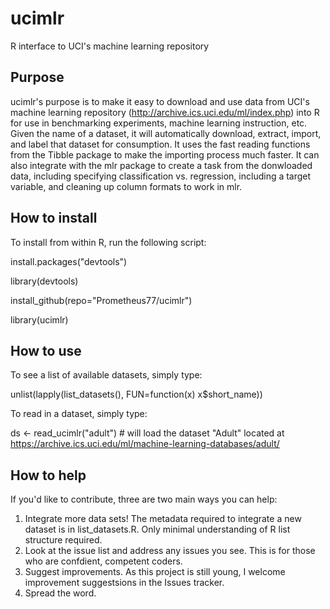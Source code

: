 # ucimlr
R interface to UCI's machine learning repository

## Purpose
ucimlr's purpose is to make it easy to download and use data from UCI's machine learning repository (http://archive.ics.uci.edu/ml/index.php) into R for use in benchmarking experiments, machine learning instruction, etc. Given the name of a dataset, it will automatically download, extract, import, and label that dataset for consumption. It uses the fast reading functions from the Tibble package to make the importing process much faster. It can also integrate with the mlr package to create a task from the donwloaded data, including specifying classification vs. regression, including a target variable, and cleaning up column formats to work in mlr.

## How to install
To install from within R, run the following script:

install.packages("devtools")

library(devtools)

install_github(repo="Prometheus77/ucimlr")

library(ucimlr)

## How to use
To see a list of available datasets, simply type:

unlist(lapply(list_datasets(), FUN=function(x) x$short_name))

To read in a dataset, simply type:

ds <- read_ucimlr("adult") # will load the dataset "Adult" located at https://archive.ics.uci.edu/ml/machine-learning-databases/adult/

## How to help
If you'd like to contribute, three are two main ways you can help:
1) Integrate more data sets! The metadata required to integrate a new dataset is in list_datasets.R. Only minimal understanding of R list structure required.
2) Look at the issue list and address any issues you see. This is for those who are confdient, competent coders.
3) Suggest improvements. As this project is still young, I welcome improvement suggestsions in the Issues tracker.
4) Spread the word. 
